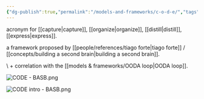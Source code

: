 ```yaml
---
{"dg-publish":true,"permalink":"/models-and-frameworks/c-o-d-e/","tags":["framework"],"created":"2023-12-19T12:15:27.352-03:00","updated":"2024-03-26T15:54:27.030-03:00"}
---
```


acronym for [[capture\|capture]], [[organize\|organize]], [[distill\|distill]], [[express\|express]].

a framework proposed by [[people/references/tiago forte\|tiago forte]] / [[concepts/building a second brain\|building a second brain]].

\ + correlation with the [[models & frameworks/OODA loop\|OODA loop]].

![CODE - BASB.png](/img/user/images/models%20&%20frameworks/CODE%20-%20BASB.png)

![CODE intro - BASB.png](/img/user/images/models%20&%20frameworks/CODE%20intro%20-%20BASB.png)
